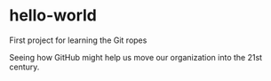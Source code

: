 # hello-world
First project for learning the Git ropes

Seeing how GitHub might help us move our organization into the 21st century.
